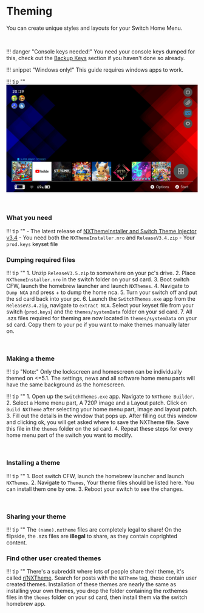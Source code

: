 # Theming

You can create unique styles and layouts for your Switch Home Menu.

&nbsp;

!!! danger "Console keys needed!"
	You need your console keys dumped for this, check out the [Backup Keys](backup_keys.md) section if you haven't done so already.
	
!!! snippet "Windows only!"
	This guide requires windows apps to work.

!!! tip ""
	![ExampleSwitchTheme](../extras/img/switch_theming.jpg)

&nbsp;

### What you need 

!!! tip ""
	- The latest release of [NXThemeInstaller and Switch Theme Injector v3.4](https://github.com/exelix11/SwitchThemeInjector/releases)
		- You need both the `NXThemeInstaller.nro` and `ReleaseV3.4.zip`
	- Your `prod.keys` keyset file

### Dumping required files

!!! tip ""
	1. Unzip `ReleaseV3.5.zip` to somewhere on your pc's drive.
	2. Place `NXThemeInstaller.nro` in the switch folder on your sd card.
	3. Boot switch CFW, launch the homebrew launcher and launch `NXThemes`.
	4. Navigate to `Dump NCA` and press + to dump the home nca.
	5. Turn your switch off and put the sd card back into your pc.
	6. Launch the `SwitchThemes.exe` app from the `ReleaseV3.4.zip`, navigate to `extract NCA`. Select your keyset file from your switch (`prod.keys`) and the `themes/systemData` folder on your sd card.
	7. All .szs files required for theming are now located in `themes/systemData` on your sd card. Copy them to your pc if you want to make themes manually later on.

&nbsp;

### Making a theme

!!! tip "Note:"
	Only the lockscreen and homescreen can be individually themed on <=5.1. The settings, news and all software home menu parts will have the same background as the homescreen.

!!! tip ""
	1. Open up the `SwitchThemes.exe` app. Navigate to `NXTheme Builder`.
	2. Select a Home menu part, A 720P image and a Layout patch. Click on `Build NXTheme` after selecting your home menu part, image and layout patch.
	3. Fill out the details in the window that pops up. After filling out this window and clicking ok, you will get asked where to save the NXTheme file. Save this file in the `themes` folder on the sd card.
	4. Repeat these steps for every home menu part of the switch you want to modify.

&nbsp;
	
### Installing a theme

!!! tip ""
	1. Boot switch CFW, launch the homebrew launcher and launch `NXThemes`.
	2. Navigate to `Themes`, Your theme files should be listed here. You can install them one by one.
	3. Reboot your switch to see the changes.

&nbsp;

### Sharing your theme

!!! tip ""
	The `(name).nxtheme` files are completely legal to share! On the flipside, the .szs files are **illegal** to share, as they contain coprighted content. 


### Find other user created themes

!!! tip ""
	There's a subreddit where lots of people share their theme, it's called [r/NXTheme](https://www.reddit.com/r/NXThemes/). Search for posts with the `NXTheme` tag, these contain user created themes. Installation of these themes are nearly the same as installing your own themes, you drop the folder containing the nxthemes files in the `themes` folder on your sd card, then install them via the switch homebrew app.
